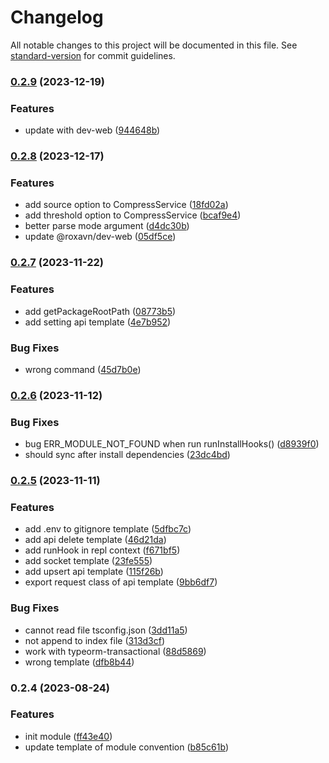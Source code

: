 # Changelog

All notable changes to this project will be documented in this file. See [standard-version](https://github.com/conventional-changelog/standard-version) for commit guidelines.

### [0.2.9](https://github.com/RoxaVN/roxavn/compare/v0.2.8...v0.2.9) (2023-12-19)

### Features

- update with dev-web ([944648b](https://github.com/RoxaVN/roxavn/commit/944648b9e19d8ceb5ce0e16e8be49b1ed7f0194a))

### [0.2.8](https://github.com/RoxaVN/roxavn/compare/v0.2.7...v0.2.8) (2023-12-17)

### Features

- add source option to CompressService ([18fd02a](https://github.com/RoxaVN/roxavn/commit/18fd02ab673923d77b2e2c8400b1ca28db955b84))
- add threshold option to CompressService ([bcaf9e4](https://github.com/RoxaVN/roxavn/commit/bcaf9e4d27a29d68a849ada66a8baa3f6df651ec))
- better parse mode argument ([d4dc30b](https://github.com/RoxaVN/roxavn/commit/d4dc30b62f03645ea11c0aebd87c784c559abcb3))
- update @roxavn/dev-web ([05df5ce](https://github.com/RoxaVN/roxavn/commit/05df5ce46324eb06138ea64acd3a636dd019636f))

### [0.2.7](https://github.com/RoxaVN/roxavn/compare/v0.2.6...v0.2.7) (2023-11-22)

### Features

- add getPackageRootPath ([08773b5](https://github.com/RoxaVN/roxavn/commit/08773b5f0ed22d7f04ed82230d5704c0628e6d0b))
- add setting api template ([4e7b952](https://github.com/RoxaVN/roxavn/commit/4e7b9523fb7952369ada00857a504dac58ffd7bc))

### Bug Fixes

- wrong command ([45d7b0e](https://github.com/RoxaVN/roxavn/commit/45d7b0e8fd13b6d2811ea62c057d12c43e3804c6))

### [0.2.6](https://github.com/RoxaVN/roxavn/compare/v0.2.5...v0.2.6) (2023-11-12)

### Bug Fixes

- bug ERR_MODULE_NOT_FOUND when run runInstallHooks() ([d8939f0](https://github.com/RoxaVN/roxavn/commit/d8939f0bce93148f046f672686d13d46e498c946))
- should sync after install dependencies ([23dc4bd](https://github.com/RoxaVN/roxavn/commit/23dc4bd596af9e9c46a890b2effa7954ba298b21))

### [0.2.5](https://github.com/RoxaVN/roxavn/compare/v0.2.4...v0.2.5) (2023-11-11)

### Features

- add .env to gitignore template ([5dfbc7c](https://github.com/RoxaVN/roxavn/commit/5dfbc7c0a8dd0729a94ff02e3640e5653ef5fd86))
- add api delete template ([46d21da](https://github.com/RoxaVN/roxavn/commit/46d21da95acd3e22d79000e772dd612153c0fedb))
- add runHook in repl context ([f671bf5](https://github.com/RoxaVN/roxavn/commit/f671bf529d80130be53118d5c08eb24612c8cdd6))
- add socket template ([23fe555](https://github.com/RoxaVN/roxavn/commit/23fe5558c9029569ecd9091480819a55f20f4fb3))
- add upsert api template ([115f26b](https://github.com/RoxaVN/roxavn/commit/115f26b2580b73f9a44966fb40ea2ccd53a076bd))
- export request class of api template ([9bb6df7](https://github.com/RoxaVN/roxavn/commit/9bb6df77e12ef23bd3223626085129bc8845a201))

### Bug Fixes

- cannot read file tsconfig.json ([3dd11a5](https://github.com/RoxaVN/roxavn/commit/3dd11a5c3f666329d68e11b6797b195b133d1907))
- not append to index file ([313d3cf](https://github.com/RoxaVN/roxavn/commit/313d3cf803dbd88896e502ba382629a538e130a8))
- work with typeorm-transactional ([88d5869](https://github.com/RoxaVN/roxavn/commit/88d586994f5beac0afe5232044a7862cec1cb4bb))
- wrong template ([dfb8b44](https://github.com/RoxaVN/roxavn/commit/dfb8b44c3b741dece74049c4faa69d56c645ac62))

### 0.2.4 (2023-08-24)

### Features

- init module ([ff43e40](https://github.com/RoxaVN/roxavn/commit/ff43e40ff0d7a40b5232623bf00933993d37f74d))
- update template of module convention ([b85c61b](https://github.com/RoxaVN/roxavn/commit/b85c61b4f33d7cd632c8c076613ace00da12dd20))
